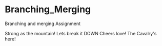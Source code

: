 # Branching_Merging
Branching and merging Assignment

Strong as the mountain!
Lets break it DOWN
Cheers love! The Cavalry's here!